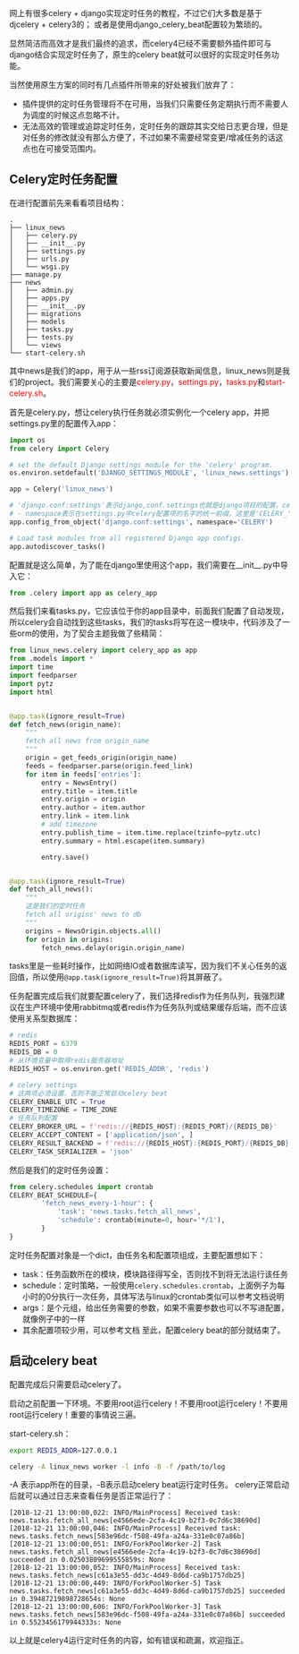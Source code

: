 网上有很多celery + django实现定时任务的教程，不过它们大多数是基于djcelery + celery3的；
或者是使用django_celery_beat配置较为繁琐的。

显然简洁而高效才是我们最终的追求，而celery4已经不需要额外插件即可与django结合实现定时任务了，原生的celery beat就可以很好的实现定时任务功能。

当然使用原生方案的同时有几点插件所带来的好处被我们放弃了：

- 插件提供的定时任务管理将不在可用，当我们只需要任务定期执行而不需要人为调度的时候这点忽略不计。
- 无法高效的管理或追踪定时任务，定时任务的跟踪其实交给日志更合理，但是对任务的修改就没有那么方便了，不过如果不需要经常变更/增减任务的话这点也在可接受范围内。

## Celery定时任务配置

在进行配置前先来看看项目结构：

```text
.
├── linux_news
│   ├── celery.py
│   ├── __init__.py
│   ├── settings.py
│   ├── urls.py
│   └── wsgi.py
├── manage.py
├── news
│   ├── admin.py
│   ├── apps.py
│   ├── __init__.py
│   ├── migrations
│   ├── models
│   ├── tasks.py
│   ├── tests.py
│   └── views
└── start-celery.sh
```

其中news是我们的app，用于从一些rss订阅源获取新闻信息，linux_news则是我们的project。我们需要关心的主要是<span style="color:red">celery.py</span>，<span style="color:red">settings.py</span>，<span style="color:red">tasks.py</span>和<span style="color:red">start-celery.sh</span>。

首先是celery.py，想让celery执行任务就必须实例化一个celery app，并把settings.py里的配置传入app：

```python
import os
from celery import Celery

# set the default Django settings module for the 'celery' program.
os.environ.setdefault('DJANGO_SETTINGS_MODULE', 'linux_news.settings')

app = Celery('linux_news')

# 'django.conf:settings'表示django,conf.settings也就是django项目的配置，celery会根据前面设置的环境变量自动查找并导入
# - namespace表示在settings.py中celery配置项的名字的统一前缀，这里是'CELERY_'，配置项的名字也需要大写
app.config_from_object('django.conf:settings', namespace='CELERY')

# Load task modules from all registered Django app configs.
app.autodiscover_tasks()
```

配置就是这么简单，为了能在django里使用这个app，我们需要在__init__.py中导入它：

```python
from .celery import app as celery_app
```

然后我们来看tasks.py，它应该位于你的app目录中，前面我们配置了自动发现，所以celery会自动找到这些tasks，我们的tasks将写在这一模块中，代码涉及了一些orm的使用，为了契合主题我做了些精简：

```python
from linux_news.celery import celery_app as app
from .models import *
import time
import feedparser
import pytz
import html


@app.task(ignore_result=True)
def fetch_news(origin_name):
    """
    fetch all news from origin_name
    """
    origin = get_feeds_origin(origin_name)
    feeds = feedparser.parse(origin.feed_link)
    for item in feeds['entries']:
        entry = NewsEntry()
        entry.title = item.title
        entry.origin = origin
        entry.author = item.author
        entry.link = item.link
        # add timezone
        entry.publish_time = item.time.replace(tzinfo=pytz.utc)
        entry.summary = html.escape(item.summary)

        entry.save()


@app.task(ignore_result=True)
def fetch_all_news():
    """
    这是我们的定时任务
    fetch all origins' news to db
    """
    origins = NewsOrigin.objects.all()
    for origin in origins:
        fetch_news.delay(origin.origin_name)
```

tasks里是一些耗时操作，比如网络IO或者数据库读写，因为我们不关心任务的返回值，所以使用`@app.task(ignore_result=True)`将其屏蔽了。

任务配置完成后我们就要配置celery了，我们选择redis作为任务队列，我强烈建议在生产环境中使用rabbitmq或者redis作为任务队列或结果缓存后端，而不应该使用关系型数据库：

```python
# redis
REDIS_PORT = 6379
REDIS_DB = 0
# 从环境变量中取得redis服务器地址
REDIS_HOST = os.environ.get('REDIS_ADDR', 'redis')

# celery settings
# 这两项必须设置，否则不能正常启动celery beat
CELERY_ENABLE_UTC = True
CELERY_TIMEZONE = TIME_ZONE
# 任务队列配置
CELERY_BROKER_URL = f'redis://{REDIS_HOST}:{REDIS_PORT}/{REDIS_DB}'
CELERY_ACCEPT_CONTENT = ['application/json', ]
CELERY_RESULT_BACKEND = f'redis://{REDIS_HOST}:{REDIS_PORT}/{REDIS_DB}'
CELERY_TASK_SERIALIZER = 'json'
```

然后是我们的定时任务设置：

```python
from celery.schedules import crontab
CELERY_BEAT_SCHEDULE={
        'fetch_news_every-1-hour': {
            'task': 'news.tasks.fetch_all_news',
            'schedule': crontab(minute=0, hour='*/1'),
        }
}
```

定时任务配置对象是一个dict，由任务名和配置项组成，主要配置想如下：

- task：任务函数所在的模块，模块路径得写全，否则找不到将无法运行该任务
- schedule：定时策略，一般使用`celery.schedules.crontab`，上面例子为每小时的0分执行一次任务，具体写法与linux的crontab类似可以参考文档说明
- args：是个元组，给出任务需要的参数，如果不需要参数也可以不写进配置，就像例子中的一样
- 其余配置项较少用，可以参考文档
至此，配置celery beat的部分就结束了。

## 启动celery beat

配置完成后只需要启动celery了。

启动之前配置一下环境。不要用root运行celery！不要用root运行celery！不要用root运行celery！重要的事情说三遍。

start-celery.sh：

```bash
export REDIS_ADDR=127.0.0.1

celery -A linux_news worker -l info -B -f /path/to/log
```

-A 表示app所在的目录，-B表示启动celery beat运行定时任务。
celery正常启动后就可以通过日志来查看任务是否正常运行了：

```text
[2018-12-21 13:00:00,022: INFO/MainProcess] Received task: news.tasks.fetch_all_news[e4566ede-2cfa-4c19-b2f3-0c7d6c38690d]  
[2018-12-21 13:00:00,046: INFO/MainProcess] Received task: news.tasks.fetch_news[583e96dc-f508-49fa-a24a-331e0c07a86b]  
[2018-12-21 13:00:00,051: INFO/ForkPoolWorker-2] Task news.tasks.fetch_all_news[e4566ede-2cfa-4c19-b2f3-0c7d6c38690d] succeeded in 0.02503809699555859s: None
[2018-12-21 13:00:00,052: INFO/MainProcess] Received task: news.tasks.fetch_news[c61a3e55-dd3c-4d49-8d6d-ca9b1757db25]  
[2018-12-21 13:00:00,449: INFO/ForkPoolWorker-5] Task news.tasks.fetch_news[c61a3e55-dd3c-4d49-8d6d-ca9b1757db25] succeeded in 0.39487219898728654s: None
[2018-12-21 13:00:00,606: INFO/ForkPoolWorker-3] Task news.tasks.fetch_news[583e96dc-f508-49fa-a24a-331e0c07a86b] succeeded in 0.5523456179944333s: None
```

以上就是celery4运行定时任务的内容，如有错误和疏漏，欢迎指正。

